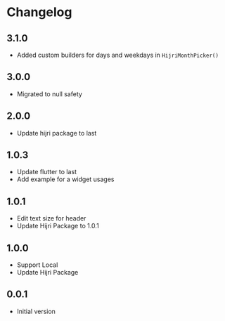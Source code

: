 # Changelog
## 3.1.0

- Added custom builders for days and weekdays in `HijriMonthPicker()`

## 3.0.0

- Migrated to null safety

## 2.0.0

- Update hijri package to last

## 1.0.3

- Update flutter to last
- Add example for a widget usages

## 1.0.1

- Edit text size for header
- Update Hijri Package to 1.0.1

## 1.0.0

- Support Local
- Update Hijri Package

## 0.0.1

- Initial version
